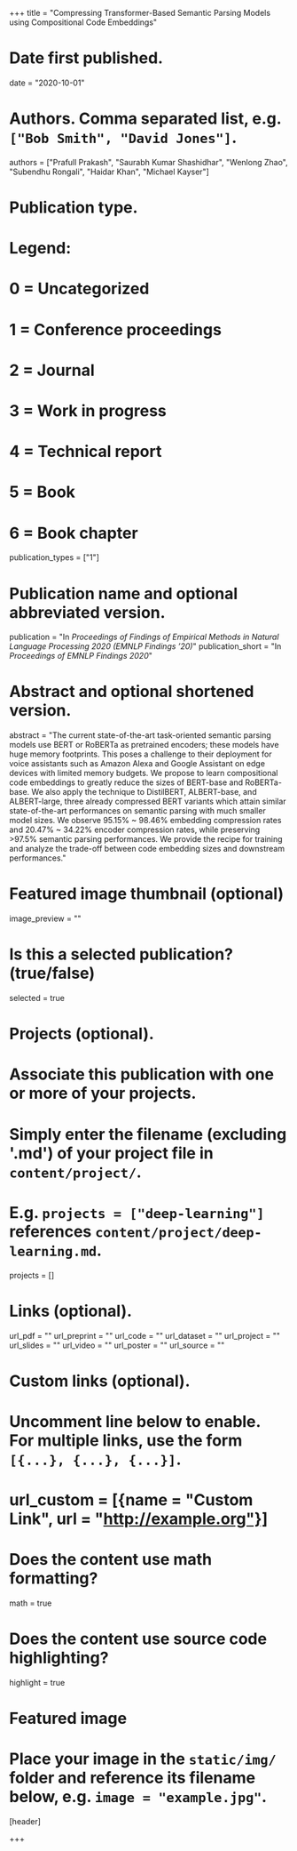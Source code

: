 +++
title = "Compressing Transformer-Based Semantic Parsing Models using Compositional Code Embeddings"

# Date first published.
date = "2020-10-01"

# Authors. Comma separated list, e.g. `["Bob Smith", "David Jones"]`.
authors = ["Prafull Prakash", "Saurabh Kumar Shashidhar", "Wenlong Zhao", "Subendhu Rongali", "Haidar Khan", "Michael Kayser"]

# Publication type.
# Legend:
# 0 = Uncategorized
# 1 = Conference proceedings
# 2 = Journal
# 3 = Work in progress
# 4 = Technical report
# 5 = Book
# 6 = Book chapter
publication_types = ["1"]

# Publication name and optional abbreviated version.
publication = "In *Proceedings of Findings of Empirical Methods in Natural Language Processing 2020 (EMNLP Findings ’20)*"
publication_short = "In *Proceedings of EMNLP Findings 2020*"

# Abstract and optional shortened version.
abstract = "The current state-of-the-art task-oriented semantic parsing models use BERT or RoBERTa as pretrained encoders; these models have huge memory footprints. This poses a challenge to their deployment for voice assistants such as Amazon Alexa and Google Assistant on edge devices with limited memory budgets. We propose to learn compositional code embeddings to greatly reduce the sizes of BERT-base and RoBERTa-base. We also apply the technique to DistilBERT, ALBERT-base, and ALBERT-large, three already compressed BERT variants which attain similar state-of-the-art performances on semantic parsing with much smaller model sizes. We observe 95.15% ~ 98.46% embedding compression rates and 20.47% ~ 34.22% encoder compression rates, while preserving >97.5% semantic parsing performances. We provide the recipe for training and analyze the trade-off between code embedding sizes and downstream performances."

# Featured image thumbnail (optional)
image_preview = ""

# Is this a selected publication? (true/false)
selected = true

# Projects (optional).
#   Associate this publication with one or more of your projects.
#   Simply enter the filename (excluding '.md') of your project file in `content/project/`.
#   E.g. `projects = ["deep-learning"]` references `content/project/deep-learning.md`.
projects = []

# Links (optional).
url_pdf = ""
url_preprint = ""
url_code = ""
url_dataset = ""
url_project = ""
url_slides = ""
url_video = ""
url_poster = ""
url_source = ""

# Custom links (optional).
#   Uncomment line below to enable. For multiple links, use the form `[{...}, {...}, {...}]`.
# url_custom = [{name = "Custom Link", url = "http://example.org"}]

# Does the content use math formatting?
math = true

# Does the content use source code highlighting?
highlight = true

# Featured image
# Place your image in the `static/img/` folder and reference its filename below, e.g. `image = "example.jpg"`.
[header]

+++
